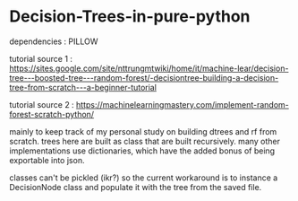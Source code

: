 # Decision-Trees-in-pure-python

dependencies : PILLOW

tutorial source 1 : https://sites.google.com/site/nttrungmtwiki/home/it/machine-lear/decision-tree---boosted-tree---random-forest/-decisiontree-building-a-decision-tree-from-scratch---a-beginner-tutorial

tutorial source 2 : https://machinelearningmastery.com/implement-random-forest-scratch-python/

mainly to keep track of my personal study on building dtrees and rf from scratch.
trees here are built as class that are built recursively. many other implementations use dictionaries, which have the added bonus of being exportable into json.

classes can't be pickled (ikr?) so the current workaround is to instance a DecisionNode class and populate it with the tree from the saved file.
